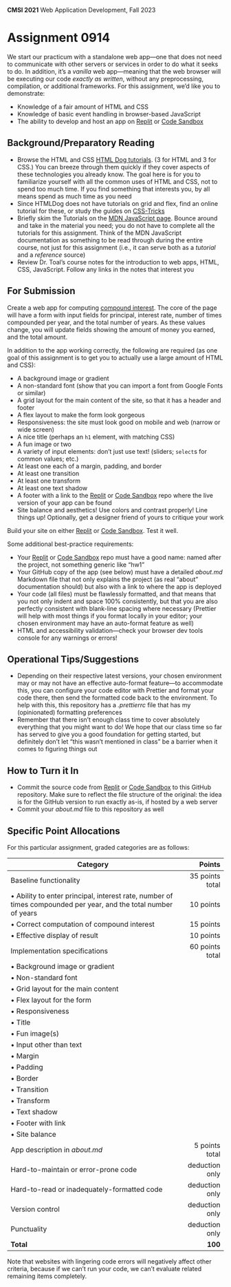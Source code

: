 **CMSI 2021** Web Application Development, Fall 2023

# Assignment 0914
We start our practicum with a standalone web app—one that does not need to communicate with other servers or services in order to do what it seeks to do. In addition, it’s a _vanilla_ web app—meaning that the web browser will be executing our code _exactly as written_, without any preprocessing, compilation, or additional frameworks. For this assignment, we’d like you to demonstrate:
* Knowledge of a fair amount of HTML and CSS
* Knowledge of basic event handling in browser-based JavaScript
* The ability to develop and host an app on [Replit](https://replit.com) or [Code Sandbox](https://codesandbox.io)

## Background/Preparatory Reading
* Browse the HTML and CSS [HTML Dog tutorials](https://www.htmldog.com/guides/). (3 for HTML and 3 for CSS.) You can breeze through them quickly if they cover aspects of these technologies you already know. The goal here is for you to familiarize yourself with all the common uses of HTML and CSS, not to spend too much time. If you find something that interests you, by all means spend as much time as you need
* Since HTMLDog does not have tutorials on grid and flex, find an online tutorial for these, or study the guides on [CSS-Tricks](https://css-tricks.com)
* Briefly skim the Tutorials on the [MDN JavaScript page](https://developer.mozilla.org/en-US/docs/Web/JavaScript). Bounce around and take in the material you need; you do not have to complete all the tutorials for this assignment. Think of the MDN JavaScript documentation as something to be read through during the entire course, not just for this assignment (i.e., it can serve both as a _tutorial_ and a _reference_ source)
* Review Dr. Toal’s course notes for the introduction to web apps, HTML, CSS, JavaScript. Follow any links in the notes that interest you

## For Submission
Create a web app for computing [compound interest](https://en.wikipedia.org/wiki/Compound_interest). The core of the page will have a form with input fields for principal, interest rate, number of times compounded per year, and the total number of years. As these values change, you will update fields showing the amount of money you earned, and the total amount.

In addition to the app working correctly, the following are required (as one goal of this assignment is to get you to actually use a large amount of HTML and CSS):

* A background image or gradient
* A non-standard font (show that you can import a font from Google Fonts or similar)
* A grid layout for the main content of the site, so that it has a header and footer
* A flex layout to make the form look gorgeous
* Responsiveness: the site must look good on mobile and web (narrow or wide screen)
* A nice title (perhaps an `h1` element, with matching CSS)
* A fun image or two
* A variety of input elements: don’t just use text! (sliders; `select`s for common values; etc.)
* At least one each of a margin, padding, and border
* At least one transition
* At least one transform
* At least one text shadow
* A footer with a link to the [Replit](https://replit.com) or [Code Sandbox](https://codesandbox.io) repo where the live version of your app can be found
* Site balance and aesthetics! Use colors and contrast properly! Line things up! Optionally, get a designer friend of yours to critique your work

Build your site on either [Replit](https://replit.com) or [Code Sandbox](https://codesandbox.io). Test it well.

Some additional best-practice requirements:
* Your [Replit](https://replit.com) or [Code Sandbox](https://codesandbox.io) repo must have a good name: named after the project, not something generic like “hw1”
* Your GitHub copy of the app (see below) must have a detailed _about.md_ Markdown file that not only explains the project (as real “about” documentation should) but also with a link to where the app is deployed
* Your code (all files) must be flawlessly formatted, and that means that you not only indent and space 100% consistently, but that you are also perfectly consistent with blank-line spacing where necessary (Prettier will help with most things if you format locally in your editor; your chosen environment may have an auto-format feature as well)
* HTML and accessibility validation—check your browser dev tools console for any warnings or errors!

## Operational Tips/Suggestions
* Depending on their respective latest versions, your chosen environment may or may not have an effective auto-format feature—to accommodate this, you can configure your code editor with Prettier and format your code there, then send the formatted code back to the environment. To help with this, this repository has a _.prettierrc_ file that has my (opinionated) formatting preferences
* Remember that there isn’t enough class time to cover absolutely everything that you might want to do! We hope that our class time so far has served to give you a good foundation for getting started, but definitely don’t let “this wasn’t mentioned in class” be a barrier when it comes to figuring things out

## How to Turn it In
* Commit the source code from [Replit](https://replit.com) or [Code Sandbox](https://codesandbox.io) to this GitHub repository. Make sure to reflect the file structure of the original: the idea is for the GitHub version to run exactly as-is, if hosted by a web server
* Commit your _about.md_ file to this repository as well

## Specific Point Allocations
For this particular assignment, graded categories are as follows:

| Category | Points |
| -------- | -----: |
| Baseline functionality | 35 points total |
| • Ability to enter principal, interest rate, number of times compounded per year, and the total number of years | 10 points|
| • Correct computation of compound interest | 15 points |
| • Effective display of result | 10 points |
| Implementation specifications | 60 points total |
| • Background image or gradient | |
| • Non-standard font | |
| • Grid layout for the main content | |
| • Flex layout for the form | |
| • Responsiveness | |
| • Title | |
| • Fun image(s) | |
| • Input other than text | |
| • Margin | |
| • Padding | |
| • Border | |
| • Transition | |
| • Transform | |
| • Text shadow | |
| • Footer with link | |
| • Site balance | |
| App description in _about.md_ | 5 points total |
| Hard-to-maintain or error-prone code | deduction only |
| Hard-to-read or inadequately-formatted code | deduction only |
| Version control | deduction only |
| Punctuality | deduction only |
| **Total** | **100** |

Note that websites with lingering code errors will negatively affect other criteria, because if we can’t run your code, we can’t evaluate related remaining items completely.
